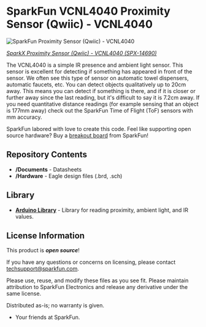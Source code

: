 SparkFun VCNL4040 Proximity Sensor (Qwiic) - VCNL4040
===========================================================

![SparkFun Proximity Sensor (Qwiic) - VCNL4040](https://cdn.sparkfun.com//assets/parts/1/2/8/9/5/14690-Qwiic_Distance_20cm__Qwiic__-_VCNL4040-01.jpg)

[*SparkX Proximity Sensor (Qwiic) - VCNL4040 (SPX-14690)*](https://www.sparkfun.com/products/14690)

The VCNL4040 is a simple IR presence and ambient light sensor. This sensor is excellent for detecting if something has appeared in front of the sensor. We often see this type of sensor on automatic towel dispensers, automatic faucets, etc. You can detect objects qualitatively up to 20cm away. This means you can detect if something is there, and if it is closer or further away since the last reading, but it's difficult to say it is 7.2cm away. If you need quantitative distance readings (for example sensing that an object is 177mm away) check out the SparkFun Time of Flight (ToF) sensors with mm accuracy.

SparkFun labored with love to create this code. Feel like supporting open source hardware? 
Buy a [breakout board](https://www.sparkfun.com/products/14688) from SparkFun!

Repository Contents
-------------------

* **/Documents** - Datasheets
* **/Hardware** - Eagle design files (.brd, .sch)

Library
--------------
* **[Arduino Library](https://github.com/sparkfun/SparkFun_VCNL4040_Arduino_Library)** - Library for reading proximity, ambient light, and IR values.

License Information
-------------------

This product is _**open source**_! 

If you have any questions or concerns on licensing, please contact techsupport@sparkfun.com.

Please use, reuse, and modify these files as you see fit. Please maintain attribution to SparkFun Electronics and release any derivative under the same license.

Distributed as-is; no warranty is given.

- Your friends at SparkFun.
